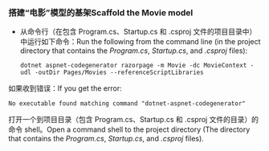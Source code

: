 <a name="scaffold"></a>
### <a name="scaffold-the-movie-model"></a><span data-ttu-id="084e0-101">搭建“电影”模型的基架</span><span class="sxs-lookup"><span data-stu-id="084e0-101">Scaffold the Movie model</span></span>

* <span data-ttu-id="084e0-102">从命令行（在包含 Program.cs、Startup.cs 和 .csproj 文件的项目目录中）中运行如下命令：</span><span class="sxs-lookup"><span data-stu-id="084e0-102">Run the following from the command line (in the project directory that contains the *Program.cs*, *Startup.cs*, and *.csproj* files):</span></span>

  ```console
  dotnet aspnet-codegenerator razorpage -m Movie -dc MovieContext -udl -outDir Pages/Movies --referenceScriptLibraries
  ```

<span data-ttu-id="084e0-103">如果收到错误：</span><span class="sxs-lookup"><span data-stu-id="084e0-103">If you get the error:</span></span>
  ```
No executable found matching command "dotnet-aspnet-codegenerator"
  ```

<span data-ttu-id="084e0-104">打开一个到项目目录（包含 Program.cs、Startup.cs 和 .csproj 文件的目录）的命令 shell。</span><span class="sxs-lookup"><span data-stu-id="084e0-104">Open a command shell to the project directory (The directory that contains the *Program.cs*, *Startup.cs*, and *.csproj* files).</span></span>
